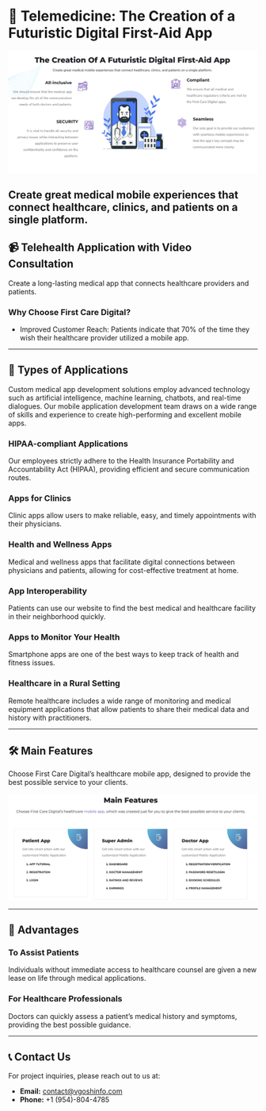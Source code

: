 # 📱 Telemedicine: The Creation of a Futuristic Digital First-Aid App
<img src="/Images/Main.png">

Create great medical mobile experiences that connect healthcare, clinics, and patients on a single platform.
---

## 📹 Telehealth Application with Video Consultation
Create a long-lasting medical app that connects healthcare providers and patients.

### Why Choose First Care Digital?
- Improved Customer Reach: Patients indicate that 70% of the time they wish their healthcare provider utilized a mobile app.

---

## 🏥 Types of Applications
Custom medical app development solutions employ advanced technology such as artificial intelligence, machine learning, chatbots, and real-time dialogues. Our mobile application development team draws on a wide range of skills and experience to create high-performing and excellent mobile apps.

### HIPAA-compliant Applications
Our employees strictly adhere to the Health Insurance Portability and Accountability Act (HIPAA), providing efficient and secure communication routes.

### Apps for Clinics
Clinic apps allow users to make reliable, easy, and timely appointments with their physicians.

### Health and Wellness Apps
Medical and wellness apps that facilitate digital connections between physicians and patients, allowing for cost-effective treatment at home.

### App Interoperability
Patients can use our website to find the best medical and healthcare facility in their neighborhood quickly.

### Apps to Monitor Your Health
Smartphone apps are one of the best ways to keep track of health and fitness issues.

### Healthcare in a Rural Setting
Remote healthcare includes a wide range of monitoring and medical equipment applications that allow patients to share their medical data and history with practitioners.

---

## 🛠️ Main Features
Choose First Care Digital’s healthcare mobile app, designed to provide the best possible service to your clients.

<img src="/Images/Features.png">

---

## 🤝 Advantages

### To Assist Patients
Individuals without immediate access to healthcare counsel are given a new lease on life through medical applications.

### For Healthcare Professionals
Doctors can quickly assess a patient’s medical history and symptoms, providing the best possible guidance.

---

## 📞 Contact Us
For project inquiries, please reach out to us at:
- **Email:** [contact@vgoshinfo.com](mailto:contact@vgoshinfo.com)
- **Phone:** +1 (954)-804-4785
